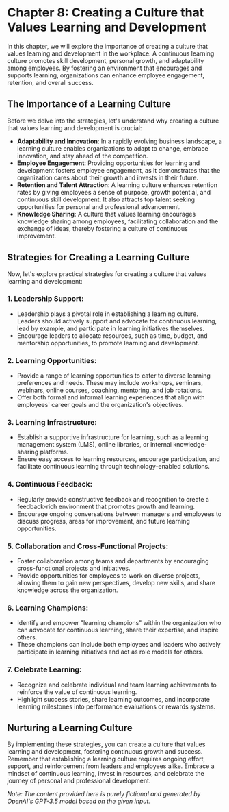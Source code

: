 Chapter 8: Creating a Culture that Values Learning and Development
==================================================================

In this chapter, we will explore the importance of creating a culture that values learning and development in the workplace. A continuous learning culture promotes skill development, personal growth, and adaptability among employees. By fostering an environment that encourages and supports learning, organizations can enhance employee engagement, retention, and overall success.

The Importance of a Learning Culture
------------------------------------

Before we delve into the strategies, let's understand why creating a culture that values learning and development is crucial:

* **Adaptability and Innovation**: In a rapidly evolving business landscape, a learning culture enables organizations to adapt to change, embrace innovation, and stay ahead of the competition.
* **Employee Engagement**: Providing opportunities for learning and development fosters employee engagement, as it demonstrates that the organization cares about their growth and invests in their future.
* **Retention and Talent Attraction**: A learning culture enhances retention rates by giving employees a sense of purpose, growth potential, and continuous skill development. It also attracts top talent seeking opportunities for personal and professional advancement.
* **Knowledge Sharing**: A culture that values learning encourages knowledge sharing among employees, facilitating collaboration and the exchange of ideas, thereby fostering a culture of continuous improvement.

Strategies for Creating a Learning Culture
------------------------------------------

Now, let's explore practical strategies for creating a culture that values learning and development:

### 1. Leadership Support:

* Leadership plays a pivotal role in establishing a learning culture. Leaders should actively support and advocate for continuous learning, lead by example, and participate in learning initiatives themselves.
* Encourage leaders to allocate resources, such as time, budget, and mentorship opportunities, to promote learning and development.

### 2. Learning Opportunities:

* Provide a range of learning opportunities to cater to diverse learning preferences and needs. These may include workshops, seminars, webinars, online courses, coaching, mentoring, and job rotations.
* Offer both formal and informal learning experiences that align with employees' career goals and the organization's objectives.

### 3. Learning Infrastructure:

* Establish a supportive infrastructure for learning, such as a learning management system (LMS), online libraries, or internal knowledge-sharing platforms.
* Ensure easy access to learning resources, encourage participation, and facilitate continuous learning through technology-enabled solutions.

### 4. Continuous Feedback:

* Regularly provide constructive feedback and recognition to create a feedback-rich environment that promotes growth and learning.
* Encourage ongoing conversations between managers and employees to discuss progress, areas for improvement, and future learning opportunities.

### 5. Collaboration and Cross-Functional Projects:

* Foster collaboration among teams and departments by encouraging cross-functional projects and initiatives.
* Provide opportunities for employees to work on diverse projects, allowing them to gain new perspectives, develop new skills, and share knowledge across the organization.

### 6. Learning Champions:

* Identify and empower "learning champions" within the organization who can advocate for continuous learning, share their expertise, and inspire others.
* These champions can include both employees and leaders who actively participate in learning initiatives and act as role models for others.

### 7. Celebrate Learning:

* Recognize and celebrate individual and team learning achievements to reinforce the value of continuous learning.
* Highlight success stories, share learning outcomes, and incorporate learning milestones into performance evaluations or rewards systems.

Nurturing a Learning Culture
----------------------------

By implementing these strategies, you can create a culture that values learning and development, fostering continuous growth and success. Remember that establishing a learning culture requires ongoing effort, support, and reinforcement from leaders and employees alike. Embrace a mindset of continuous learning, invest in resources, and celebrate the journey of personal and professional development.

*Note: The content provided here is purely fictional and generated by OpenAI's GPT-3.5 model based on the given input.*
